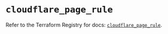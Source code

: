 # `cloudflare_page_rule`

Refer to the Terraform Registry for docs: [`cloudflare_page_rule`](https://registry.terraform.io/providers/cloudflare/cloudflare/4.37.0/docs/resources/page_rule).
